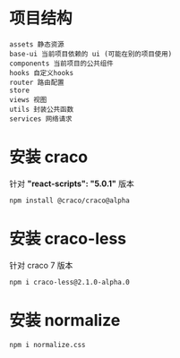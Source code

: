 # 项目结构

~~~
assets 静态资源
base-ui 当前项目依赖的 ui (可能在别的项目使用)
components 当前项目的公共组件
hooks 自定义hooks
router 路由配置
store 
views 视图
utils 封装公共函数
services 网络请求
~~~

# 安装 craco
针对 **"react-scripts": "5.0.1"** 版本
~~~
npm install @craco/craco@alpha
~~~

# 安装 craco-less
针对 craco 7 版本
~~~
npm i craco-less@2.1.0-alpha.0
~~~

# 安装 normalize
~~~
npm i normalize.css
~~~

